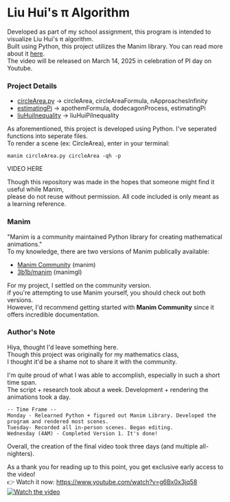 # Liu Hui's π Algorithm
Developed as part of my school assignment, this program is intended to visualize Liu Hui's π algorithm. </br>
Built using Python, this project utilizes the Manim library. You can read more about it [here](). </br>
The video will be released on March 14, 2025 in celebration of PI day on Youtube. </br>

### Project Details
- [circleArea.py]() -> circleArea, circleAreaFormula, nApproachesInfinity
- [estimatingPi]() -> apothemFormula, dodecagonProcess, estimatingPi
- [liuHuiInequality]() -> liuHuiPiInequality

As aforementioned, this project is developed using Python. I've seperated functions into seperate files. </br>
To render a scene (ex: CircleArea), enter in your terminal:
```
manim circleArea.py circleArea -qh -p
```
VIDEO HERE

Though this repository was made in the hopes that someone might find it useful while Manim, </br>
please do not reuse without permission. All code included is only meant as a learning reference. </br>
 
### Manim
"Manim is a community maintained Python library for creating mathematical animations." </br>
To my knowledge, there are two versions of Manim publically available:
- [Manim Community](https://www.manim.community/) (manim)
- [3b1b/manim](https://github.com/3b1b/manim) (manimgl)

For my project, I settled on the community version. </br>
if you're attempting to use Manim yourself, you should check out both versions.  </br>
However, I'd recommend getting started with **Manim Community** since it offers incredible documentation. 


### Author's Note
Hiya, thought I'd leave something here. </br>
Though this project was originally for my mathematics class, </br>
I thought it'd be a shame not to share it with the community. </br>

I'm quite proud of what I was able to accomplish, especially in such a short time span. </br>
The script + research took about a week. Development + rendering the animations took a day. </br>

```
-- Time Frame --
Monday - Relearned Python + figured out Manim Library. Developed the program and rendered most scenes.
Tuesday- Recorded all in-person scenes. Began editing.
Wednesday (4AM) - Completed Version 1. It's done!
```
Overall, the creation of the final video took three days (and multiple all-nighters). </br>

As a thank you for reading up to this point, you get exclusive early access to the video! </br> 
👉 Watch it now: https://www.youtube.com/watch?v=g6Bx0x3jq58 </br>
[![Watch the video](https://img.youtube.com/vi/g6Bx0x3jq58/0.jpg)]()
